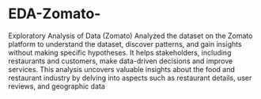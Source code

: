 # EDA-Zomato-
Exploratory Analysis of Data (Zomato)
Analyzed the dataset on the Zomato platform to understand the dataset, discover patterns, and gain insights without making specific hypotheses. It helps stakeholders, including restaurants and customers, make
data-driven decisions and improve services. This analysis uncovers valuable insights about the food and restaurant industry by delving into aspects such as restaurant details, user reviews, and geographic data
